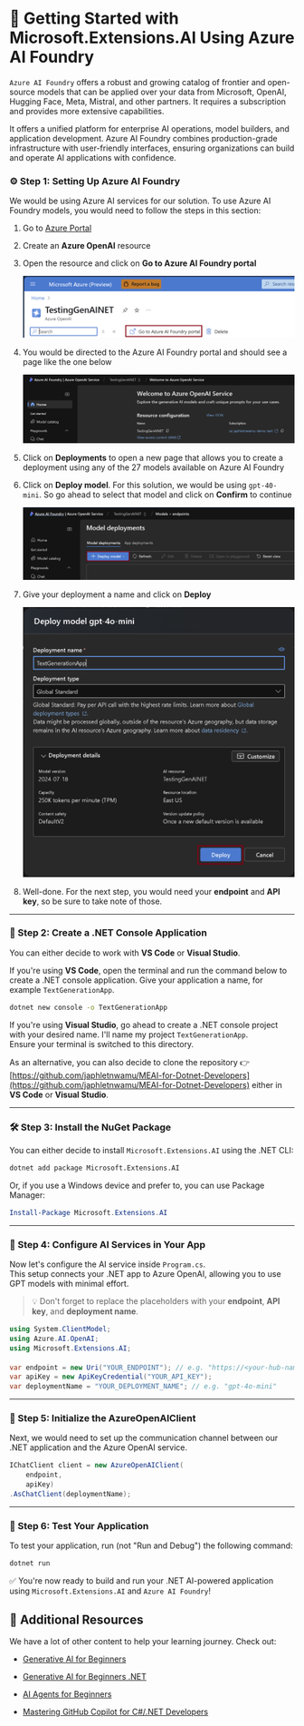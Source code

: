 # 🌱 Getting Started with Microsoft.Extensions.AI Using Azure AI Foundry

`Azure AI Foundry` offers a robust and growing catalog of frontier and open-source models that can be applied over your data from Microsoft, OpenAI, Hugging Face, Meta, Mistral, and other partners. It requires a subscription and provides more extensive capabilities. 

It offers a unified platform for enterprise AI operations, model builders, and application development. Azure AI Foundry combines production-grade infrastructure with user-friendly interfaces, ensuring organizations can build and operate AI applications with confidence.


### ⚙️ Step 1: Setting Up Azure AI Foundry

We would be using Azure AI services for our solution. To use Azure AI Foundry models, you would need to follow the steps in this section:

1. Go to [Azure Portal](https://portal.azure.com)

2. Create an **Azure OpenAI** resource

3. Open the resource and click on **Go to Azure AI Foundry portal**

    ![Creating an Azure OpenAI resource](/MEAI-Azure-OpenAI/images/create-an-azure-openai-resource.png)

4. You would be directed to the Azure AI Foundry portal and should see a page like the one below

    ![The Azure AI Foundry portal](/MEAI-Azure-OpenAI/images/azure-ai-foundry-portal.png)

5. Click on **Deployments** to open a new page that allows you to create a deployment using any of the 27 models available on Azure AI Foundry

6. Click on **Deploy model**. For this solution, we would be using `gpt-40-mini`. So go ahead to select that model and click on **Confirm** to continue

    ![The Azure AI models deployment page](/MEAI-Azure-OpenAI/images/azure-ai-model-deployment-page.png)

7. Give your deployment a name and click on **Deploy**

    ![Creating a model deployment](/MEAI-Azure-OpenAI/images/creating-a-deployment.png)

8. Well-done. For the next step, you would need your **endpoint** and **API key**, so be sure to take note of those.

---

### 🚀 Step 2: Create a .NET Console Application

You can either decide to work with **VS Code** or **Visual Studio**.

If you're using **VS Code**, open the terminal and run the command below to create a .NET console application. Give your application a name, for example `TextGenerationApp`.

```bash
dotnet new console -o TextGenerationApp
```

If you're using **Visual Studio**, go ahead to create a .NET console project with your desired name. I'll name my project `TextGenerationApp`.  
Ensure your terminal is switched to this directory.

As an alternative, you can also decide to clone the repository 👉 [https://github.com/japhletnwamu/MEAI-for-Dotnet-Developers](https://github.com/japhletnwamu/MEAI-for-Dotnet-Developers) either in **VS Code** or **Visual Studio**.

---

### 🛠️ Step 3: Install the NuGet Package

You can either decide to install `Microsoft.Extensions.AI` using the .NET CLI:

```bash
dotnet add package Microsoft.Extensions.AI
```

Or, if you use a Windows device and prefer to, you can use Package Manager:

```powershell
Install-Package Microsoft.Extensions.AI
```

---

### 🔗 Step 4: Configure AI Services in Your App

Now let's configure the AI service inside `Program.cs`.  
This setup connects your .NET app to Azure OpenAI, allowing you to use GPT models with minimal effort.

> 💡 Don't forget to replace the placeholders with your **endpoint**, **API key**, and **deployment name**.

```csharp
using System.ClientModel;
using Azure.AI.OpenAI;
using Microsoft.Extensions.AI;

var endpoint = new Uri("YOUR_ENDPOINT"); // e.g. "https://<your-hub-name>.openai.azure.com/"
var apiKey = new ApiKeyCredential("YOUR_API_KEY");
var deploymentName = "YOUR_DEPLOYMENT_NAME"; // e.g. "gpt-4o-mini"
```

---

### 🔧 Step 5: Initialize the AzureOpenAIClient

Next, we would need to set up the communication channel between our .NET application and the Azure OpenAI service.

```csharp
IChatClient client = new AzureOpenAIClient(
    endpoint,
    apiKey)
.AsChatClient(deploymentName);
```

---

### 💬 Step 6: Test Your Application

To test your application, run (not "Run and Debug") the following command:

```bash
dotnet run
```

✅ You're now ready to build and run your .NET AI-powered application using `Microsoft.Extensions.AI` and `Azure AI Foundry`!

## 🎒 Additional Resources

We have a lot of other content to help your learning journey. Check out:

- [Generative AI for Beginners](https://aka.ms/buildgenai)

- [Generative AI for Beginners .NET](https://aka.ms/genai.net)

- [AI Agents for Beginners](https://aka.ms/buildaiagents)

- [Mastering GitHub Copilot for C#/.NET Developers](https://aka.ms/github-copilot.net)